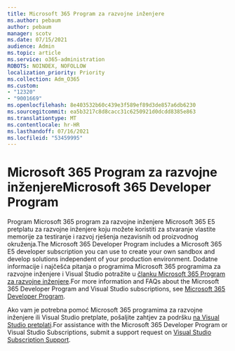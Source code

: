 ```yaml
---
title: Microsoft 365 Program za razvojne inženjere
ms.author: pebaum
author: pebaum
manager: scotv
ms.date: 07/15/2021
audience: Admin
ms.topic: article
ms.service: o365-administration
ROBOTS: NOINDEX, NOFOLLOW
localization_priority: Priority
ms.collection: Adm_O365
ms.custom:
- "12320"
- "9001669"
ms.openlocfilehash: 8e403532b60c439e3f589ef89d3de857a6db6230
ms.sourcegitcommit: ea5b3217c8d8cacc31c6250921d0dcdd8385e863
ms.translationtype: MT
ms.contentlocale: hr-HR
ms.lasthandoff: 07/16/2021
ms.locfileid: "53459995"
---
```

# <a name="microsoft-365-developer-program"></a><span data-ttu-id="464cd-102">Microsoft 365 Program za razvojne inženjere</span><span class="sxs-lookup"><span data-stu-id="464cd-102">Microsoft 365 Developer Program</span></span>

<span data-ttu-id="464cd-103">Program Microsoft 365 program za razvojne inženjere Microsoft 365 E5 pretplatu za razvojne inženjere koju možete koristiti za stvaranje vlastite memorije za testiranje i razvoj rješenja nezavisnih od proizvodnog okruženja.</span><span class="sxs-lookup"><span data-stu-id="464cd-103">The Microsoft 365 Developer Program includes a Microsoft 365 E5 developer subscription you can use to create your own sandbox and develop solutions independent of your production environment.</span></span> <span data-ttu-id="464cd-104">Dodatne informacije i najčešća pitanja o programima Microsoft 365 programima za razvojne inženjere i Visual Studio potražite u [članku Microsoft 365 Program za razvojne inženjere](/office/developer-program/microsoft-365-developer-program).</span><span class="sxs-lookup"><span data-stu-id="464cd-104">For more information and FAQs about the Microsoft 365 Developer Program and Visual Studio subscriptions, see [Microsoft 365 Developer Program](/office/developer-program/microsoft-365-developer-program).</span></span>

<span data-ttu-id="464cd-105">Ako vam je potrebna pomoć Microsoft 365 programima za razvojne inženjere ili Visual Studio pretplate, pošaljite zahtjev za podršku [na Visual Studio pretplati](https://visualstudio.microsoft.com/subscriptions/support/).</span><span class="sxs-lookup"><span data-stu-id="464cd-105">For assistance with the Microsoft 365 Developer Program or Visual Studio Subscriptions, submit a support request on [Visual Studio Subscription Support](https://visualstudio.microsoft.com/subscriptions/support/).</span></span>